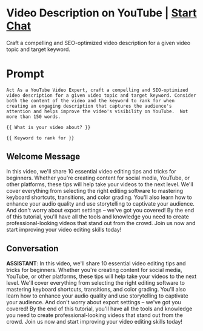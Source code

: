 

# Video Description on YouTube | [Start Chat](https://gptcall.net/chat.html?data=%7B%22contact%22%3A%7B%22id%22%3A%22nmC1WKO1rx_pBG6k9PZbo%22%2C%22flow%22%3Atrue%7D%7D)
Craft a compelling and SEO-optimized video description for a given video topic and target keyword. 

# Prompt

```
Act As a YouTube Video Expert, craft a compelling and SEO-optimized video description for a given video topic and target keyword. Consider both the content of the video and the keyword to rank for when creating an engaging description that captures the audience's attention and helps improve the video's visibility on YouTube.  Not more than 150 words.

{{ What is your video about? }}

{{ Keyword to rank for }}
```

## Welcome Message
In this video, we'll share 10 essential video editing tips and tricks for beginners. Whether you're creating content for social media, YouTube, or other platforms, these tips will help take your videos to the next level. We'll cover everything from selecting the right editing software to mastering keyboard shortcuts, transitions, and color grading. You'll also learn how to enhance your audio quality and use storytelling to captivate your audience. And don't worry about export settings – we've got you covered! By the end of this tutorial, you'll have all the tools and knowledge you need to create professional-looking videos that stand out from the crowd. Join us now and start improving your video editing skills today!

## Conversation

**ASSISTANT**: In this video, we'll share 10 essential video editing tips and tricks for beginners. Whether you're creating content for social media, YouTube, or other platforms, these tips will help take your videos to the next level. We'll cover everything from selecting the right editing software to mastering keyboard shortcuts, transitions, and color grading. You'll also learn how to enhance your audio quality and use storytelling to captivate your audience. And don't worry about export settings – we've got you covered! By the end of this tutorial, you'll have all the tools and knowledge you need to create professional-looking videos that stand out from the crowd. Join us now and start improving your video editing skills today!


